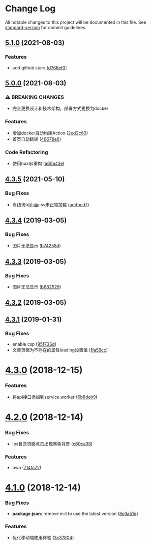 # Change Log

All notable changes to this project will be documented in this file. See [standard-version](https://github.com/conventional-changelog/standard-version) for commit guidelines.

<a name="4.3.5"></a>
## [5.1.0](https://www.github.com/Val-istar-Guo/blog.website/compare/v5.0.0...v5.1.0) (2021-08-03)


### Features

* add github stars ([d766ef0](https://www.github.com/Val-istar-Guo/blog.website/commit/d766ef04ac0ec01d0d0212e5384ae74fbbf96836))

## [5.0.0](https://www.github.com/Val-istar-Guo/blog.website/compare/v4.3.5...v5.0.0) (2021-08-03)


### ⚠ BREAKING CHANGES

* 完全更换设计和技术架构，部署方式更换为docker

### Features

* 增加docker自动构建Action ([2ed2c63](https://www.github.com/Val-istar-Guo/blog.website/commit/2ed2c63aa89b7668be6653fb59e753c830ba3c75))
* 首页自动跳转 ([48678e6](https://www.github.com/Val-istar-Guo/blog.website/commit/48678e669124e5fe2c2787fa5065ed63d99b9a55))


### Code Refactoring

* 使用nuxtjs重构 ([a60a43e](https://www.github.com/Val-istar-Guo/blog.website/commit/a60a43e37f83b5c9e2769cebefd47d6a7cb87b87))

## [4.3.5](https://github.com/Val-istar-Guo/miaooo.me/compare/v4.3.4...v4.3.5) (2021-05-10)


### Bug Fixes

* 离线访问页面css未正常加载 ([addbcd7](https://github.com/Val-istar-Guo/miaooo.me/commit/addbcd7))



<a name="4.3.4"></a>
## [4.3.4](https://github.com/Val-istar-Guo/miaooo.me/compare/v4.3.3...v4.3.4) (2019-03-05)


### Bug Fixes

* 图片无法显示 ([b74258d](https://github.com/Val-istar-Guo/miaooo.me/commit/b74258d))



<a name="4.3.3"></a>
## [4.3.3](https://github.com/Val-istar-Guo/miaooo.me/compare/v4.3.2...v4.3.3) (2019-03-05)


### Bug Fixes

* 图片无法显示 ([b682529](https://github.com/Val-istar-Guo/miaooo.me/commit/b682529))



<a name="4.3.2"></a>
## [4.3.2](https://github.com/Val-istar-Guo/miaooo.me/compare/v4.3.1...v4.3.2) (2019-03-05)



<a name="4.3.1"></a>
## [4.3.1](https://github.com/Val-istar-Guo/miaooo.me/compare/v4.3.0...v4.3.1) (2019-01-31)


### Bug Fixes

* enable csp ([95f736d](https://github.com/Val-istar-Guo/miaooo.me/commit/95f736d))
* 文章页面为不存在的属性loading设置值 ([1fa55cc](https://github.com/Val-istar-Guo/miaooo.me/commit/1fa55cc))



<a name="4.3.0"></a>
# [4.3.0](https://github.com/Val-istar-Guo/miaooo.me/compare/v4.2.0...v4.3.0) (2018-12-15)


### Features

* 将api接口添加到service worker ([6b8deb9](https://github.com/Val-istar-Guo/miaooo.me/commit/6b8deb9))



<a name="4.2.0"></a>
# [4.2.0](https://github.com/Val-istar-Guo/miaooo.me/compare/v4.1.0...v4.2.0) (2018-12-14)


### Bug Fixes

* ios目录页面点击出现黑色背景 ([c60ca38](https://github.com/Val-istar-Guo/miaooo.me/commit/c60ca38))


### Features

* pwa ([714fa72](https://github.com/Val-istar-Guo/miaooo.me/commit/714fa72))



<a name="4.1.0"></a>
# [4.1.0](https://github.com/Val-istar-Guo/miaooo.me/compare/v4.0.1...v4.1.0) (2018-12-14)


### Bug Fixes

* **package.json:** remove mili to use the latest version ([8c0a51d](https://github.com/Val-istar-Guo/miaooo.me/commit/8c0a51d))


### Features

* 优化移动端使用体验 ([3c37804](https://github.com/Val-istar-Guo/miaooo.me/commit/3c37804))
